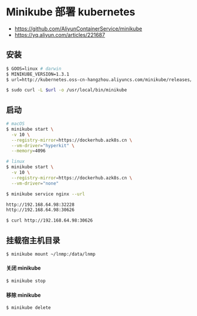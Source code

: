# Minikube 部署 kubernetes

* https://github.com/AliyunContainerService/minikube
* https://yq.aliyun.com/articles/221687

## 安装

```bash
$ GOOS=linux # darwin
$ MINIKUBE_VERSION=1.3.1
$ url=http://kubernetes.oss-cn-hangzhou.aliyuncs.com/minikube/releases/v${MINIKUBE_VERSION}/minikube-${GOOS}-amd64

$ sudo curl -L $url -o /usr/local/bin/minikube
```

## 启动

```bash
# macOS
$ minikube start \
  -v 10 \
  --registry-mirror=https://dockerhub.azk8s.cn \
  --vm-driver="hyperkit" \
  --memory=4096

# linux
$ minikube start \
  -v 10 \
  --registry-mirror=https://dockerhub.azk8s.cn \
  --vm-driver="none"
```

```bash
$ minikube service nginx --url

http://192.168.64.98:32228
http://192.168.64.98:30626

$ curl http://192.168.64.98:30626
```

## 挂载宿主机目录

```bash
$ minikube mount ~/lnmp:/data/lnmp
```

#### 关闭 minikube

```bash
$ minikube stop
```

#### 移除 minikube

```bash
$ minikube delete
```
